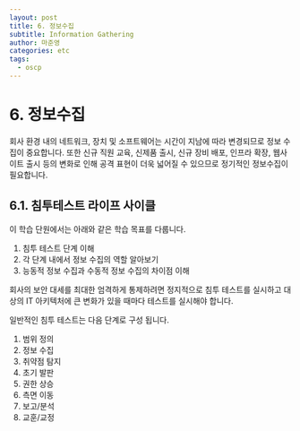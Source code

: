 ```yaml
---
layout: post
title: 6. 정보수집
subtitle: Information Gathering
author: 마준영
categories: etc
tags:
  - oscp
---
```

# 6. 정보수집

회사 환경 내의 네트워크, 장치 및 소프트웨어는 시간이 지남에 따라 변경되므로 정보 수집이 중요합니다.
또한 신규 직원 교육, 신제품 출시, 신규 장비 배포, 인프라 확장, 웹사이트 출시 등의 변화로 인해 공격 표현이 더욱 넓어질 수 있으므로 정기적인 정보수집이 필요합니다.

## 6.1. 침투테스트 라이프 사이클
이 학습 단원에서는 아래와 같은 학습 목표를 다룹니다.

1. 침투 테스트 단계 이해
2. 각 단계 내에서 정보 수집의 역할 알아보기
3. 능동적 정보 수집과 수동적 정보 수집의 차이점 이해

회사의 보안 대세를 최대한 엄격하게 통제하려면 정지적으로 침투 테스트를 실시하고 대상의 IT 아키텍처에 큰 변화가 있을 때마다 테스트를 실시해야 합니다.

일반적인 침투 테스트는 다음 단계로 구성 됩니다.

1. 범위 정의
2. 정보 수집
3. 취약점 탐지
4. 초기 발판
5. 권한 상승
6. 측면 이동
7. 보고/분석
8. 교훈/교정

